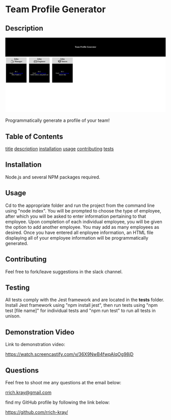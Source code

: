 # Team Profile Generator

## Description

![main screenshot](./assets/images/screen1.png)

Programmatically generate a profile of your team!

## Table of Contents

[title](#title)
[description](#description)
[installation](#installation)
[usage](#usage)
[contributing](#contributing)
[tests](#tests)

## Installation

Node.js and several NPM packages required.

## Usage

Cd to the appropriate folder and run the project from the command line using "node index". You will be prompted to choose the type of employee, after which you will be asked to enter information pertaining to that employee. Upon completion of each individual employee, you will be given the option to add another employee. You may add as many employees as desired. Once you have entered all enployee information, an HTML file displaying all of your employee information will be programmatically generated.

## Contributing

Feel free to fork/leave suggestions in the slack channel.

## Testing

All tests comply with the Jest framework and are located in the **tests** folder. Install Jest framework using "npm install jest", then run tests using "npm test [file name]" for individual tests and "npm run test" to run all tests in unison.

## Demonstration Video

Link to demonstration video:

https://watch.screencastify.com/v/36X9NwB4fwpAlqOg98jD

## Questions

Feel free to shoot me any questions at the email below:

rrich.kray@gmail.com

find my GitHub profile by following the link below:

https://github.com/rrich-kray/
